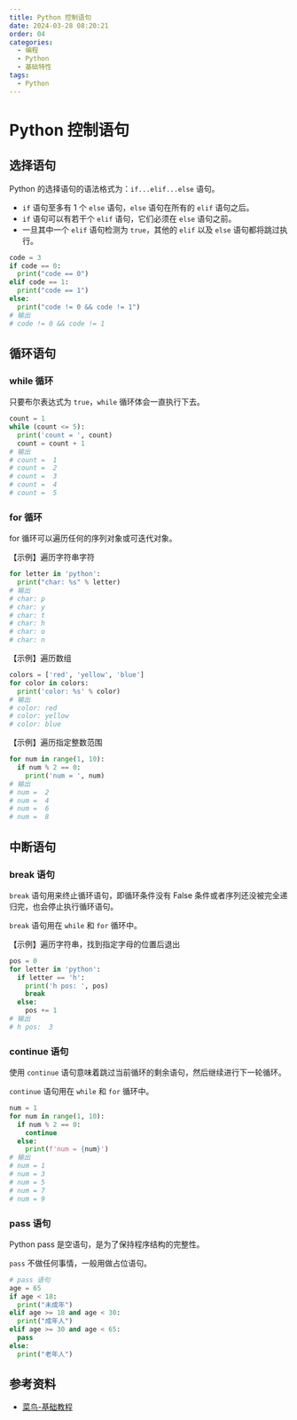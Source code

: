 ```yaml
---
title: Python 控制语句
date: 2024-03-28 08:20:21
order: 04
categories:
  - 编程
  - Python
  - 基础特性
tags:
  - Python
---
```


# Python 控制语句

## 选择语句

Python 的选择语句的语法格式为：`if...elif...else` 语句。

- `if` 语句至多有 1 个 `else` 语句，`else` 语句在所有的 `elif` 语句之后。
- `if` 语句可以有若干个 `elif` 语句，它们必须在 `else` 语句之前。
- 一旦其中一个 `elif` 语句检测为 `true`，其他的 `elif` 以及 `else` 语句都将跳过执行。

```python
code = 3
if code == 0:
  print("code == 0")
elif code == 1:
  print("code == 1")
else:
  print("code != 0 && code != 1")
# 输出
# code != 0 && code != 1
```

## 循环语句

### while 循环

只要布尔表达式为 `true`，`while` 循环体会一直执行下去。

```python
count = 1
while (count <= 5):
  print('count = ', count)
  count = count + 1
# 输出
# count =  1
# count =  2
# count =  3
# count =  4
# count =  5
```

### for 循环

for 循环可以遍历任何的序列对象或可迭代对象。

【示例】遍历字符串字符

```python
for letter in 'python':
  print("char: %s" % letter)
# 输出
# char: p
# char: y
# char: t
# char: h
# char: o
# char: n
```

【示例】遍历数组

```python
colors = ['red', 'yellow', 'blue']
for color in colors:
  print('color: %s' % color)
# 输出
# color: red
# color: yellow
# color: blue
```

【示例】遍历指定整数范围

```python
for num in range(1, 10):
  if num % 2 == 0:
    print('num = ', num)
# 输出
# num =  2
# num =  4
# num =  6
# num =  8
```

## 中断语句

### break 语句

`break` 语句用来终止循环语句，即循环条件没有 False 条件或者序列还没被完全递归完，也会停止执行循环语句。

`break` 语句用在 `while` 和 `for` 循环中。

【示例】遍历字符串，找到指定字母的位置后退出

```python
pos = 0
for letter in 'python':
  if letter == 'h':
    print('h pos: ', pos)
    break
  else:
    pos += 1
# 输出
# h pos:  3
```

### continue 语句

使用 `continue` 语句意味着跳过当前循环的剩余语句，然后继续进行下一轮循环。

`continue` 语句用在 `while` 和 `for` 循环中。

```python
num = 1
for num in range(1, 10):
  if num % 2 == 0:
    continue
  else:
    print(f'num = {num}')
# 输出
# num = 1
# num = 3
# num = 5
# num = 7
# num = 9
```

### pass 语句

Python pass 是空语句，是为了保持程序结构的完整性。

`pass` 不做任何事情，一般用做占位语句。

```python
# pass 语句
age = 65
if age < 18:
  print("未成年")
elif age >= 18 and age < 30:
  print("成年人")
elif age >= 30 and age < 65:
  pass
else:
  print("老年人")
```

## 参考资料

- [菜鸟-基础教程](https://www.runoob.com/python/python-tutorial.html)